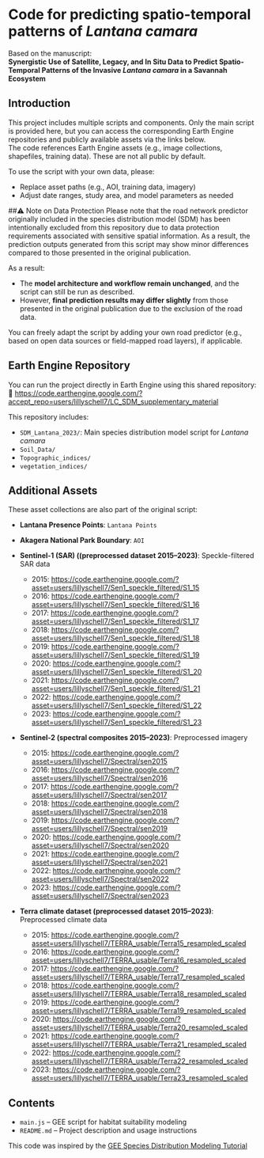 # Code for predicting spatio-temporal patterns of *Lantana camara*

Based on the manuscript:  
**Synergistic Use of Satellite, Legacy, and In Situ Data to Predict Spatio-Temporal Patterns of the Invasive *Lantana camara* in a Savannah Ecosystem**

## Introduction  
This project includes multiple scripts and components. Only the main script is provided here, but you can access the corresponding Earth Engine repositories and publicly available assets via the links below.  
The code references Earth Engine assets (e.g., image collections, shapefiles, training data). These are not all public by default.

To use the script with your own data, please:
- Replace asset paths (e.g., AOI, training data, imagery)
- Adjust date ranges, study area, and model parameters as needed

##⚠️ Note on Data Protection
Please note that the road network predictor originally included in the species distribution model (SDM) has been intentionally excluded from this repository due to data protection requirements associated with sensitive spatial information. As a result, the prediction outputs generated from this script may show minor differences compared to those presented in the original publication.

As a result:
- The **model architecture and workflow remain unchanged**, and the script can still be run as described.
- However, **final prediction results may differ slightly** from those presented in the original publication due to the exclusion of the road data.

You can freely adapt the script by adding your own road predictor (e.g., based on open data sources or field-mapped road layers), if applicable.

## Earth Engine Repository  
You can run the project directly in Earth Engine using this shared repository:  
🔗 https://code.earthengine.google.com/?accept_repo=users/lillyschell7/LC_SDM_supplementary_material

This repository includes:
- `SDM_Lantana_2023/`: Main species distribution model script for *Lantana camara*
- `Soil_Data/`
- `Topographic_indices/`
- `vegetation_indices/`

## Additional Assets  
These asset collections are also part of the original script:

- **Lantana Presence Points**: `Lantana Points`  
- **Akagera National Park Boundary**: `AOI`  
- **Sentinel-1 (SAR) ((preprocessed dataset 2015–2023)**: Speckle-filtered SAR data  
  - 2015: https://code.earthengine.google.com/?asset=users/lillyschell7/Sen1_speckle_filtered/S1_15
  - 2016: https://code.earthengine.google.com/?asset=users/lillyschell7/Sen1_speckle_filtered/S1_16
  - 2017: https://code.earthengine.google.com/?asset=users/lillyschell7/Sen1_speckle_filtered/S1_17
  - 2018: https://code.earthengine.google.com/?asset=users/lillyschell7/Sen1_speckle_filtered/S1_18
  - 2019: https://code.earthengine.google.com/?asset=users/lillyschell7/Sen1_speckle_filtered/S1_19
  - 2020: https://code.earthengine.google.com/?asset=users/lillyschell7/Sen1_speckle_filtered/S1_20
  - 2021: https://code.earthengine.google.com/?asset=users/lillyschell7/Sen1_speckle_filtered/S1_21
  - 2022: https://code.earthengine.google.com/?asset=users/lillyschell7/Sen1_speckle_filtered/S1_22
  - 2023: https://code.earthengine.google.com/?asset=users/lillyschell7/Sen1_speckle_filtered/S1_23
 
- **Sentinel-2 (spectral composites 2015–2023)**: Preprocessed imagery
  - 2015: https://code.earthengine.google.com/?asset=users/lillyschell7/Spectral/sen2015
  - 2016: https://code.earthengine.google.com/?asset=users/lillyschell7/Spectral/sen2016
  - 2017: https://code.earthengine.google.com/?asset=users/lillyschell7/Spectral/sen2017
  - 2018: https://code.earthengine.google.com/?asset=users/lillyschell7/Spectral/sen2018
  - 2019: https://code.earthengine.google.com/?asset=users/lillyschell7/Spectral/sen2019 
  - 2020: https://code.earthengine.google.com/?asset=users/lillyschell7/Spectral/sen2020
  - 2021: https://code.earthengine.google.com/?asset=users/lillyschell7/Spectral/sen2021
  - 2022: https://code.earthengine.google.com/?asset=users/lillyschell7/Spectral/sen2022
  - 2023: https://code.earthengine.google.com/?asset=users/lillyschell7/Spectral/sen2023
 
- **Terra climate dataset (preprocessed dataset 2015–2023)**: Preprocessed climate data
  - 2015: https://code.earthengine.google.com/?asset=users/lillyschell7/TERRA_usable/Terra15_resampled_scaled
  - 2016: https://code.earthengine.google.com/?asset=users/lillyschell7/TERRA_usable/Terra16_resampled_scaled
  - 2017: https://code.earthengine.google.com/?asset=users/lillyschell7/TERRA_usable/Terra17_resampled_scaled
  - 2018: https://code.earthengine.google.com/?asset=users/lillyschell7/TERRA_usable/Terra18_resampled_scaled
  - 2019: https://code.earthengine.google.com/?asset=users/lillyschell7/TERRA_usable/Terra19_resampled_scaled
  - 2020: https://code.earthengine.google.com/?asset=users/lillyschell7/TERRA_usable/Terra20_resampled_scaled
  - 2021: https://code.earthengine.google.com/?asset=users/lillyschell7/TERRA_usable/Terra21_resampled_scaled
  - 2022: https://code.earthengine.google.com/?asset=users/lillyschell7/TERRA_usable/Terra22_resampled_scaled
  - 2023: https://code.earthengine.google.com/?asset=users/lillyschell7/TERRA_usable/Terra23_resampled_scaled
 

## Contents
- `main.js` – GEE script for habitat suitability modeling  
- `README.md` – Project description and usage instructions




This code was inspired by the [GEE Species Distribution Modeling Tutorial](https://developers.google.com/earth-engine/tutorials/community/species-distribution-modeling)
